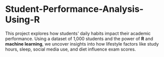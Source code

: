 # Student-Performance-Analysis-Using-R
This project explores how students' daily habits impact their academic performance. Using a dataset of 1,000 students and the power of **R** and **machine learning**, we uncover insights into how lifestyle factors like study hours, sleep, social media use, and diet influence exam scores.
